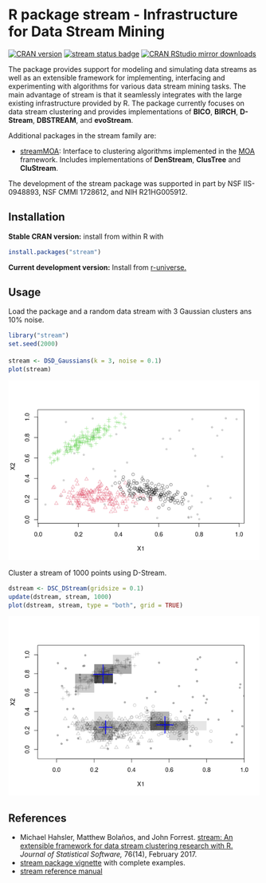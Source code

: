 R package stream - Infrastructure for Data Stream Mining
================

[![CRAN
version](http://www.r-pkg.org/badges/version/stream)](https://cran.r-project.org/package=stream)
[![stream status
badge](https://mhahsler.r-universe.dev/badges/stream)](https://mhahsler.r-universe.dev)
[![CRAN RStudio mirror
downloads](http://cranlogs.r-pkg.org/badges/stream)](https://cran.r-project.org/package=stream)

The package provides support for modeling and simulating data streams as
well as an extensible framework for implementing, interfacing and
experimenting with algorithms for various data stream mining tasks. The
main advantage of stream is that it seamlessly integrates with the large
existing infrastructure provided by R. The package currently focuses on
data stream clustering and provides implementations of **BICO**,
**BIRCH**, **D-Stream**, **DBSTREAM**, and **evoStream**.

Additional packages in the stream family are:

-   [streamMOA](https://github.com/mhahsler/streamMOA): Interface to
    clustering algorithms implemented in the
    [MOA](https://moa.cms.waikato.ac.nz/) framework. Includes
    implementations of **DenStream**, **ClusTree** and **CluStream**.

The development of the stream package was supported in part by NSF
IIS-0948893, NSF CMMI 1728612, and NIH R21HG005912.

## Installation

**Stable CRAN version:** install from within R with

``` r
install.packages("stream")
```

**Current development version:** Install from
[r-universe.](https://mhahsler.r-universe.dev/ui#package:stream)

## Usage

Load the package and a random data stream with 3 Gaussian clusters ans
10% noise.

``` r
library("stream")
set.seed(2000)

stream <- DSD_Gaussians(k = 3, noise = 0.1)
plot(stream)
```

![](inst/README_files/stream-1.png)<!-- -->

Cluster a stream of 1000 points using D-Stream.

``` r
dstream <- DSC_DStream(gridsize = 0.1)
update(dstream, stream, 1000)
plot(dstream, stream, type = "both", grid = TRUE)
```

![](inst/README_files/Dstream-1.png)<!-- -->

## References

-   Michael Hahsler, Matthew Bolaños, and John Forrest. [stream: An
    extensible framework for data stream clustering research with
    R.](https://dx.doi.org/10.18637/jss.v076.i14) *Journal of
    Statistical Software,* 76(14), February 2017.
-   [stream package
    vignette](https://cran.r-project.org/package=stream/vignettes/stream.pdf)
    with complete examples.
-   [stream reference
    manual](https://cran.r-project.org/package=stream/stream.pdf)
